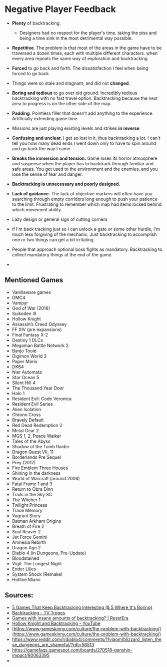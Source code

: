 # Negative Player Feedback

- **Plenty** of backtracking.
    - Designers had no respect for the player's time. taking the piss and being a time sink in the most detrimental way possible.
      
- **Repetitive**. The problem is that most of the areas in the game have to be traversed a dozen times, each with multiple different characters. when every area repeats the same way of exploration and backtracking
    
- **Forced** to go back and forth. The dissatisfaction I feel when being forced to go back.
    
- Things were so stale and stagnant, and did not **changed**.
    
- **Boring and tedious** to go over old ground. Incredibly tedious backtracking with no fast travel option. Backtracking because the next area to progress is on the other side of the map.
    
- **Padding**. Pointless filler that doesn’t add anything to the experience. Artificially extending game time.
    
- Missions are just playing existing levels and strikes **in reverse**
    
- **Confusing and unclear.** I get so lost in it, thus backtracking a lot. I can't tell you how many dead ends I went down only to have to spin around and go back the way I came.
    
- **Breaks the immersion and tension.** Game loses its horror atmosphere and suspense when the player has to backtrack through familiar and safe areas. You get used to the environment and the enemies, and you lose the sense of fear and danger.
    
- **Backtracking is unnecessary and poorly designed.**
    
- **Lack of guidance.** The lack of objective markers will often have you searching through empty corridors long enough to push your patience to the limit. Frustrating to remember which map had items locked behind which movement ability.
    
- Lazy design or general sign of cutting corners
    
- if I'm back tracking just so I can unlock a gate or some other hurdle, I'm much less forgiving of the mechanic. Just backtracking to accomplish one or two things can get a bit irritating.
    
- People that approach optional boss fights as mandatory. Backtracking to collect mandatory things at the end of the game.
- 


## Mentioned Games
- Vanillaware games
- DMC4
- Vampyr
- God of War (2016)
- Suikoden III
- Hollow Knight
- Assassin’s Creed Odyssey
- FF XIV (pre expansions)
- Final Fantasy X-2
- Destiny 1 DLCs
- Megaman Battle Network 2
- Banjo Tooie
- Digimon World 3
- Paper Mario
- DK64
- Nier Automata
- Star Ocean 5
- Silent Hill 4
- The Thousand Year Door
- Halo 1
- Resident Evil: Code Veronica
- Resident Evil Series
- Alien Isolation
- Chrono Cross
- Bravely Default
- Red Dead Redemption 2
- Metal Gear 2
- MGS 1, 2, Peace Walker
- Tales of the Abyss
- Shadow of the Tomb Raider
- Dragon Quest VII, 11
- Borderlands Pre Sequel
- Prey (2017)
- Fire Emblem Three Houses
- Shining in the darkness
- World of Warcraft (around 2006)
- Fatal Frame 1 and 3
- Return to Obra Dinn
- Trails in the Sky SC
- The Witcher 1
- Twilight Princess
- Trace Memory
- Vagrant Story
- Batman Arkham Origins
- Breath of Fire 2
- Soul Reaver 2
- Jet Force Gemini
- Amnesia Rebirth
- Dragon Age 2
- Diablo 4 (in Dungeons, Pre-Update)
- Bloodstained
- Vigil: The Longest Night
- Ender Lilies
- System Shock (Remake)
- Hotline Miami

## Sources:

- [5 Games That Keep Backtracking Interesting (& 5 Where It's Boring)](https://www.cbr.com/games-backtracking-interesting-boring-metroid/#boring-god-of-war-made-backtracking-a-snooze-fest)
- [Backtracking - TV Tropes](https://tvtropes.org/pmwiki/pmwiki.php/Main/Backtracking)
- [Games with insane amounts of backtracking? | ResetEra](https://www.resetera.com/threads/games-with-insane-amounts-of-backtracking.144980/)
- [Hollow Knight and Backtracking - YouTube](https://www.youtube.com/watch?v=09t82yyB2Ss)
- [https://www.gameskinny.com/culture/the-problem-with-backtracking/](https://www.gameskinny.com/culture/the-problem-with-backtracking/)
- https://www.reddit.com/r/diablo4/comments/11vjaom/blizzard_listen_these_dungeons_are_shameful/?rdt=56513
- https://gamefaqs.gamespot.com/boards/270518-genshin-impact/80063395
- 